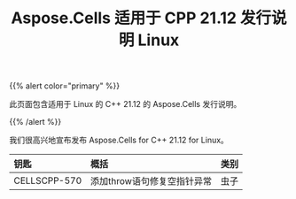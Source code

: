﻿---
title: Aspose.Cells 适用于 CPP 21.12 发行说明 Linux
type: docs
weight: 5
url: /zh/cpp/aspose-cells-for-cpp-21-12-release-notes-linux/
---
{{% alert color="primary" %}} 

此页面包含适用于 Linux 的 C++ 21.12 的 Aspose.Cells 发行说明。

{{% /alert %}} 

我们很高兴地宣布发布 Aspose.Cells for C++ 21.12 for Linux。

|**钥匙**|**概括**|**类别**|
|:- |:- |:- |
|CELLSCPP-570|添加throw语句修复空指针异常|虫子|
